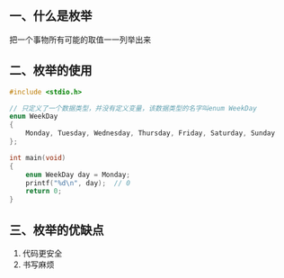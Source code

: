 ## 一、什么是枚举

把一个事物所有可能的取值一一列举出来

## 二、枚举的使用

```c
#include <stdio.h>

// 只定义了一个数据类型，并没有定义变量，该数据类型的名字叫enum WeekDay
enum WeekDay
{
    Monday, Tuesday, Wednesday, Thursday, Friday, Saturday, Sunday
};

int main(void)
{
    enum WeekDay day = Monday;
    printf("%d\n", day);  // 0
    return 0;
}
```



## 三、枚举的优缺点

1. 代码更安全
2. 书写麻烦